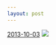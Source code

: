 ```yaml
---
layout: post
---
```


<p>
  <time><a href="/78">2013-10-03</a></time>
  <a href="/78"><img src="{{ site.assets_url }}/78-640.jpg" srcset="{{ site.assets_url }}/78-1280.jpg 1280w, {{ site.assets_url }}/78-960.jpg 960w, {{ site.assets_url }}/78-640.jpg 640w, {{ site.assets_url }}/78-320.jpg 320w" sizes="(min-width: 700px) 50vw, calc(100vw - 2rem)" /></a>
</p>
